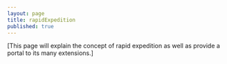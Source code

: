 ```yaml
---
layout: page
title: rapidExpedition
published: true
---
```


[This page will explain the concept of rapid expedition as well as provide a portal to its many extensions.]
